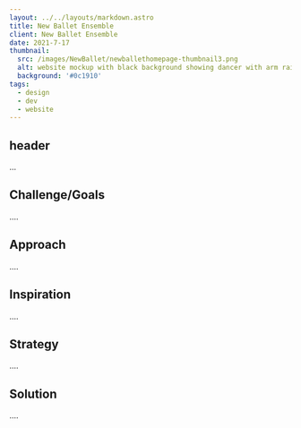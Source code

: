 ```yaml
---
layout: ../../layouts/markdown.astro
title: New Ballet Ensemble
client: New Ballet Ensemble
date: 2021-7-17
thumbnail: 
  src: /images/NewBallet/newballethomepage-thumbnail3.png
  alt: website mockup with black background showing dancer with arm raised over his head
  background: '#0c1910'
tags:
  - design
  - dev
  - website
---
```


## header

...

## Challenge/Goals

.... 

## Approach

....

## Inspiration 

....

## Strategy 

....

## Solution

.... 